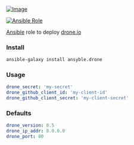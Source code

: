 [ ![Image](https://cloud.githubusercontent.com/assets/5514990/21614528/5c56d772-d20c-11e6-8670-577f2dd7ca9b.png "Ansible") ](https://www.ansible.com/ "Ansible")

[![Ansible Role](https://img.shields.io/ansible/role/16912.svg)](https://galaxy.ansible.com/ansyble/drone/)

[Ansible](http://www.ansible.com) role to deploy [drone.io](http://readme.drone.io)

### Install

```sh
ansible-galaxy install ansyble.drone
```

### Usage

```yml
drone_secret: 'my-secret'
drone_github_client_id: 'my-client-id'
drone_github_client_secret: 'my-client-secret'
```

### Defaults

```yml
drone_version: 0.5
drone_ip_addr: 0.0.0.0
drone_port: 80
```
